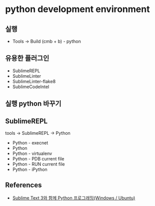 # python development environment


## 실행
* Tools -> Build (cmb + b) - python

## 유용한 플러그인
* SublimeREPL
* SublimeLinter
* SublimeLinter-flake8
* SublimeCodeIntel

## 실행 python 바꾸기

## SublimeREPL
tools -> SublimeREPL -> Python

* Python - execnet
* Python
* Python - virtualenv
* Python - PDB current file
* Python - RUN current file
* Python - iPython


## References
* [Sublime Text 3와 함께 Python 프로그래밍(Windows / Ubuntu)](https://webnautes.tistory.com/454)
